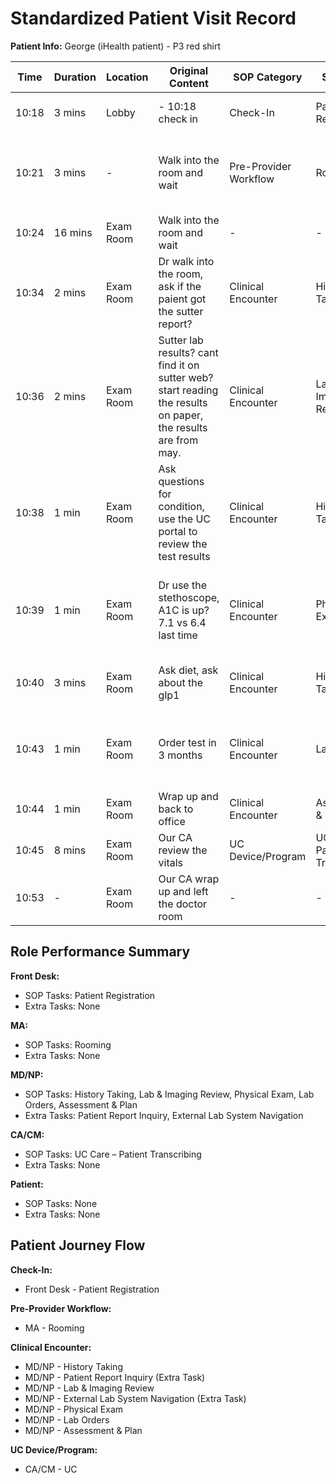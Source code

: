 # Standardized Patient Visit Record

**Patient Info:** George (iHealth patient) - P3 red shirt

| Time | Duration | Location | Original Content | SOP Category | SOP Task | Completed Checklist | Primary Role | Extra Task |
|------|----------|----------|------------------|--------------|----------|-------------------|--------------|------------|
| 10:18 | 3 mins | Lobby | - 10:18 check in | Check-In | Patient Registration | ☐ Arrival time recorded | Front Desk | - |
| 10:21 | 3 mins | - | Walk into the room and wait | Pre-Provider Workflow | Rooming | ☐ Patient called from lobby<br>☐ Escorted to correct room | MA | - |
| 10:24 | 16 mins | Exam Room | Walk into the room and wait | - | - | - | Patient | - |
| 10:34 | 2 mins | Exam Room | Dr walk into the room, ask if the paient got the sutter report? | Clinical Encounter | History Taking | ☐ Chief complaint reviewed | MD/NP | Patient Report Inquiry |
| 10:36 | 2 mins | Exam Room | Sutter lab results? cant find it on sutter web? start reading the results on paper, the results are from may. | Clinical Encounter | Lab & Imaging Review | ☐ Results reviewed in EHR<br>☐ Compared to prior labs/imaging | MD/NP | External Lab System Navigation |
| 10:38 | 1 min | Exam Room | Ask questions for condition, use the UC portal to review the test results | Clinical Encounter | History Taking | ☐ Chief complaint reviewed<br>☐ HPI documented | MD/NP | - |
| 10:39 | 1 min | Exam Room | Dr use the stethoscope, A1C is up? 7.1 vs 6.4 last time | Clinical Encounter | Physical Exam | ☐ Systems examined per complaint<br>☐ Abnormal findings documented | MD/NP | - |
| 10:40 | 3 mins | Exam Room | Ask diet, ask about the glp1 | Clinical Encounter | History Taking | ☐ Medications & allergies confirmed | MD/NP | - |
| 10:43 | 1 min | Exam Room | Order test in 3 months | Clinical Encounter | Lab Orders | ☐ Orders entered in EHR<br>☐ Instructions explained | MD/NP | - |
| 10:44 | 1 min | Exam Room | Wrap up and back to office | Clinical Encounter | Assessment & Plan | ☐ Follow-up arranged | MD/NP | - |
| 10:45 | 8 mins | Exam Room | Our CA review the vitals | UC Device/Program | UC Care – Patient Transcribing | ☐ Height, Weight, BP transcribed | CA/CM | - |
| 10:53 | - | Exam Room | Our CA wrap up and left the doctor room | - | - | - | CA/CM | - |

## Role Performance Summary

**Front Desk:**
- SOP Tasks: Patient Registration
- Extra Tasks: None

**MA:**
- SOP Tasks: Rooming
- Extra Tasks: None

**MD/NP:**
- SOP Tasks: History Taking, Lab & Imaging Review, Physical Exam, Lab Orders, Assessment & Plan
- Extra Tasks: Patient Report Inquiry, External Lab System Navigation

**CA/CM:**
- SOP Tasks: UC Care – Patient Transcribing
- Extra Tasks: None

**Patient:**
- SOP Tasks: None
- Extra Tasks: None

## Patient Journey Flow

**Check-In:**
- Front Desk - Patient Registration

**Pre-Provider Workflow:**
- MA - Rooming

**Clinical Encounter:**
- MD/NP - History Taking
- MD/NP - Patient Report Inquiry (Extra Task)
- MD/NP - Lab & Imaging Review
- MD/NP - External Lab System Navigation (Extra Task)
- MD/NP - Physical Exam
- MD/NP - Lab Orders
- MD/NP - Assessment & Plan

**UC Device/Program:**
- CA/CM - UC